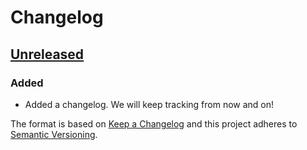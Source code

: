 # Changelog

## [Unreleased]
### Added
- Added a changelog. We will keep tracking from now and on!

The format is based on [Keep a Changelog](http://keepachangelog.com)
and this project adheres to [Semantic Versioning](http://semver.org).

[Unreleased]: https://github.com/Codeminer42/cm42-central/compare/master...HEAD
